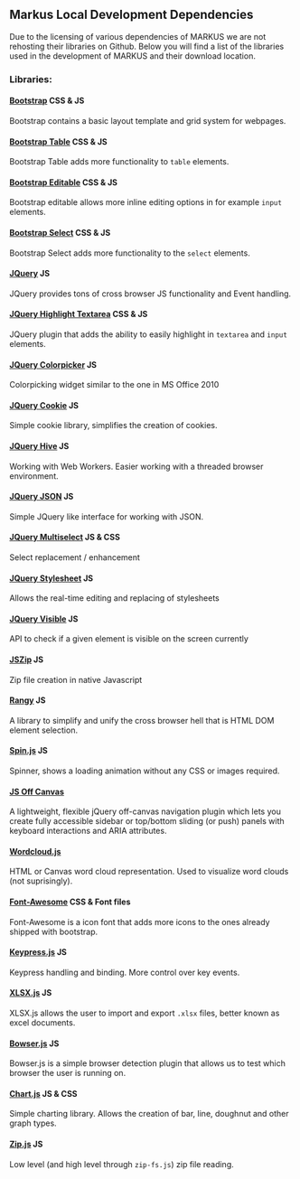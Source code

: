 ## Markus Local Development Dependencies
Due to the licensing of various dependencies of MARKUS we are not rehosting their libraries on Github.
Below you will find a list of the libraries used in the development of MARKUS and their download location.

### Libraries:
#### [Bootstrap](http://blog.getbootstrap.com/2016/07/25/bootstrap-3-3-7-released/) __CSS & JS__
Bootstrap contains a basic layout template and grid system for webpages.
#### [Bootstrap Table](http://bootstrap-table.wenzhixin.net.cn/getting-started/) __CSS & JS__
Bootstrap Table adds more functionality to `table` elements.
#### [Bootstrap Editable](https://vitalets.github.io/x-editable/) __CSS & JS__
Bootstrap editable allows more inline editing options in for example `input` elements.
#### [Bootstrap Select](https://silviomoreto.github.io/bootstrap-select/) __CSS & JS__
Bootstrap Select adds more functionality to the `select` elements.
#### [JQuery](https://jquery.com/download/) __JS__
JQuery provides tons of cross browser JS functionality and Event handling.
#### [JQuery Highlight Textarea](http://garysieling.github.io/jquery-highlighttextarea/) __CSS & JS__
JQuery plugin that adds the ability to easily highlight in `textarea` and `input` elements.
#### [JQuery Colorpicker](https://github.com/evoluteur/colorpicker) __JS__
Colorpicking widget similar to the one in MS Office 2010
#### [JQuery Cookie](https://github.com/carhartl/jquery-cookie) __JS__
Simple cookie library, simplifies the creation of cookies.
#### [JQuery Hive](https://github.com/rwaldron/jquery-hive) __JS__
Working with Web Workers. Easier working with a threaded browser environment.
#### [JQuery JSON](https://github.com/Krinkle/jquery-json/issues) __JS__
Simple JQuery like interface for working with JSON.
#### [JQuery Multiselect](http://loudev.com/) __JS & CSS__
Select replacement / enhancement
#### [JQuery Stylesheet](https://github.com/f0r4y312/jquery-stylesheet) __JS__
Allows the real-time editing and replacing of stylesheets
#### [JQuery Visible](https://github.com/customd/jquery-visible) __JS__
API to check if a given element is visible on the screen currently
#### [JSZip](https://stuk.github.io/jszip/) __JS__
Zip file creation in native Javascript
#### [Rangy](https://github.com/timdown/rangy) __JS__
A library to simplify and unify the cross browser hell that is HTML DOM element selection.
#### [Spin.js](http://spin.js.org/) __JS__
Spinner, shows a loading animation without any CSS or images required.
#### [JS Off Canvas](https://github.com/vmitsaras/js-offcanvas)
A lightweight, flexible jQuery off-canvas navigation plugin which lets you create fully accessible sidebar or top/bottom sliding (or push) panels with keyboard interactions and ARIA attributes. 
#### [Wordcloud.js](https://github.com/timdream/wordcloud2.js)
HTML or Canvas word cloud representation. Used to visualize word clouds (not suprisingly).
#### [Font-Awesome](http://fontawesome.io/) __CSS & Font files__
Font-Awesome is a icon font that adds more icons to the ones already shipped with bootstrap.
#### [Keypress.js](https://github.com/dmauro/Keypress) __JS__
Keypress handling and binding. More control over key events.
#### [XLSX.js](https://github.com/SheetJS/js-xlsx) __JS__
XLSX.js allows the user to import and export `.xlsx` files, better known as excel documents.
#### [Bowser.js](https://github.com/lancedikson/bowser) __JS__
Bowser.js is a simple browser detection plugin that allows us to test which browser the user is running on.
#### [Chart.js](http://www.chartjs.org/) __JS & CSS__
Simple charting library. Allows the creation of bar, line, doughnut and other graph types.
#### [Zip.js](https://gildas-lormeau.github.io/zip.js/) __JS__
Low level (and high level through `zip-fs.js`) zip file reading.

